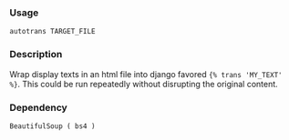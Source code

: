 ### Usage
    autotrans TARGET_FILE

### Description
Wrap display texts in an html file into django favored `{% trans 'MY_TEXT' %}`. This could be run repeatedly without disrupting the original content.

### Dependency
```
BeautifulSoup ( bs4 )
```
